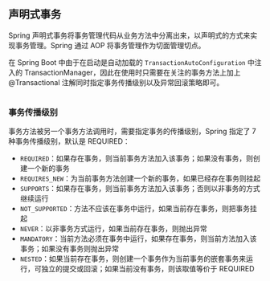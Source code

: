 ## 声明式事务

Spring 声明式事务将事务管理代码从业务方法中分离出来，以声明式的方式来实现事务管理。Spring 通过 AOP 将事务管理作为切面管理切点。

在 Spring Boot 中由于在启动是自动加载的 ```TransactionAutoConfiguration``` 中注入的 TransactionManager，因此在使用时只需要在关注的事务方法上加上 @Transactional 注解同时指定事务传播级别以及异常回滚策略即可。

```java
```

### 事务传播级别

事务方法被另一个事务方法调用时，需要指定事务的传播级别，Spring 指定了 7 种事务传播级别，默认是 REQUIRED：
- ```REQUIRED```：如果存在事务，则当前事务方法加入该事务；如果没有事务，则创建一个新的事务
- ```REQUIRES_NEW```：为当前事务方法创建一个新的事务，如果已经存在事务则挂起
- ```SUPPORTS```：如果存在事务，则当前事务方法加入该事务；否则以非事务的方式继续运行
- ```NOT_SUPPORTED```：方法不应该在事务中运行，如果当前存在事务，则把事务挂起
- ```NEVER```：以非事务方式运行，如果当前存在事务，则抛出异常
- ```MANDATORY```：当前方法必须在事务中运行，如果存在事务，则当前方法加入该事务；如果没有事务则抛出异常
- ```NESTED```：如果当前存在事务，则创建一个事务作为当前事务的嵌套事务来运行，可独立的提交或回滚；如果当前没有事务，则该取值等价于 REQUIRED
